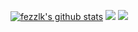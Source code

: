 [![fezzlk's github stats](https://github-readme-stats.vercel.app/api?username=fezzlk&show_icons=true&theme=nord)](https://github.com/anuraghazra/github-readme-stats)
![](https://github-profile-summary-cards.vercel.app/api/cards/most-commit-language?username=fezzlk&theme=nord_dark)
![](https://github-profile-summary-cards.vercel.app/api/cards/profile-details?username=fezzlk&theme=nord_dark)
